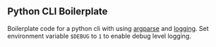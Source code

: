 ## Python CLI Boilerplate

Boilerplate code for a python cli with using [argparse](https://docs.python.org/3/library/argparse.html) and [logging](https://docs.python.org/3/library/logging.html). Set environment variable `$DEBUG` to `1` to enable debug level logging.
